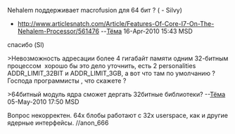 Nehalem поддерживает macrofusion для 64 бит ? ( - Silvy)

  - <http://www.articlesnatch.com/Article/Features-Of-Core-I7-On-The-Nehalem-Processor/561476>
    --[Тёма](User:JB "wikilink") 16-Apr-2010 15:43 MSD

спасибо (Sl)

\>Невозможность адресации более 4 гигабайт памяти одним 32-битным
процессом  хорошо бы это дело уточнить, есть 2 personalities
ADDR\_LIMIT\_32BIT и ADDR\_LIMIT\_3GB, а вот что там по умолчанию ?
Господа программисты , что скажете ?

\>64битный модуль ядра сможет дергать 32битные библиотеки?
--[Тёма](User:JB "wikilink") 05-May-2010 17:50 MSD

Вопрос некорректен. 64х блобы работают с 32х userspace, как и другие
ядерные интерфейсы. //anon\_666
